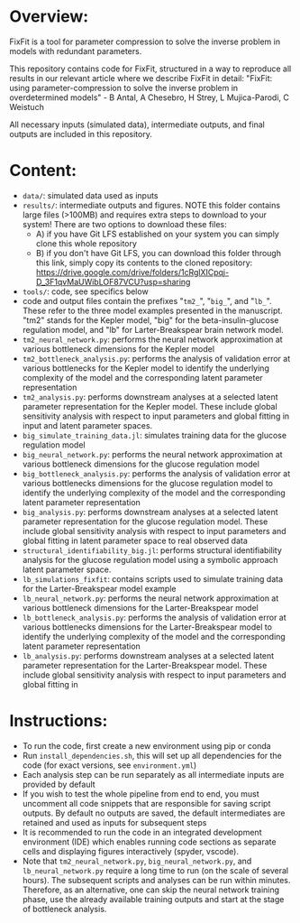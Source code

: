 # Overview:
FixFit is a tool for parameter compression to solve the inverse problem in models with redundant parameters.

This repository contains code for FixFit, structured in a way to reproduce all results in our relevant article where we describe FixFit in detail:
"FixFit: using parameter-compression to solve the inverse problem in overdetermined models" - B Antal, A Chesebro, H Strey, L Mujica-Parodi, C Weistuch

All necessary inputs (simulated data), intermediate outputs, and final outputs are included in this repository.

# Content:
- `data/`: simulated data used as inputs
- `results/`: intermediate outputs and figures. NOTE this folder contains large files (>100MB) and requires extra steps to download to your system! There are two options to download these files:
    - A) if you have Git LFS established on your system you can simply clone this whole repository
    - B) if you don't have Git LFS, you can download this folder through this link, simply copy its contents to the cloned repository: https://drive.google.com/drive/folders/1cRglXICpqj-D_3F1qvMaUWibLOF87VCU?usp=sharing
- `tools/`: code, see specifics below
- code and output files contain the prefixes "`tm2_`", "`big_`", and "`lb_`". These refer to the three model examples presented in the manuscript. "tm2" stands for the Kepler model, "big" for the beta-insulin-glucose regulation model, and "lb" for Larter-Breakspear brain network model.
- `tm2_neural_network.py`: performs the neural network approximation at various bottleneck dimensions for the Kepler model
- `tm2_bottleneck_analysis.py`: performs the analysis of validation error at various bottlenecks for the Kepler model to identify the underlying complexity of the model and the corresponding latent parameter representation
- `tm2_analysis.py`: performs downstream analyses at a selected latent parameter representation for the Kepler model. These include global sensitivity analysis with respect to input parameters and global fitting in input and latent parameter spaces.
- `big_simulate_training_data.jl`: simulates training data for the glucose regulation model
- `big_neural_network.py`: performs the neural network approximation at various bottleneck dimensions for the glucose regulation model
- `big_bottleneck_analysis.py`: performs the analysis of validation error at various bottlenecks dimensions for the glucose regulation model to identify the underlying complexity of the model and the corresponding latent parameter representation
- `big_analysis.py`: performs downstream analyses at a selected latent parameter representation for the glucose regulation model. These include global sensitivity analysis with respect to input parameters and global fitting in latent parameter space to real observed data
- `structural_identifiability_big.jl`: performs structural identifiability analysis for the glucose regulation model using a symbolic approach latent parameter space.
- `lb_simulations_fixfit`: contains scripts used to simulate training data for the Larter-Breakspear model example
- `lb_neural_network.py`: performs the neural network approximation at various bottleneck dimensions for the Larter-Breakspear model
- `lb_bottleneck_analysis.py`: performs the analysis of validation error at various bottlenecks dimensions for the Larter-Breakspear model to identify the underlying complexity of the model and the corresponding latent parameter representation
- `lb_analysis.py`: performs downstream analyses at a selected latent parameter representation for the Larter-Breakspear model. These include global sensitivity analysis with respect to input parameters and global fitting in 

# Instructions:
- To run the code, first create a new environment using pip or conda
- Run `install_dependencies.sh`, this will set up all dependencies for the code (for exact versions, see `environment.yml`)
- Each analysis step can be run separately as all intermediate inputs are provided by default
- If you wish to test the whole pipeline from end to end, you must uncomment all code snippets that are responsible for saving script outputs. By default no outputs are saved, the default intermediates are retained and used as inputs for subsequent steps
- It is recommended to run the code in an integrated development environment (IDE) which enables running code sections as separate cells and displaying figures interactively (spyder, vscode).
- Note that `tm2_neural_network.py`, `big_neural_network.py`, and `lb_neural_network.py` require a long time to run (on the scale of several hours). The subsequent scripts and analyses can be run within minutes. Therefore, as an alternative, one can skip the neural network training phase, use the already available training outputs and start at the stage of bottleneck analysis.
